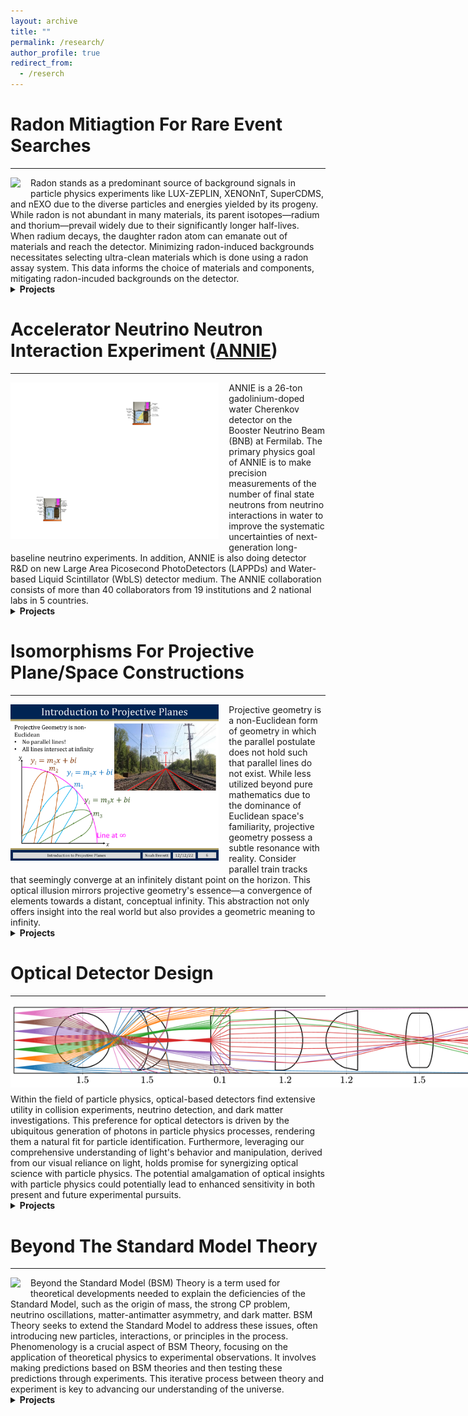 ```yaml
---
layout: archive
title: ""
permalink: /research/
author_profile: true
redirect_from:
  - /reserch
---
```


# Radon Mitiagtion For Rare Event Searches
-----
<img src="/images/decayChains_2.pdf" style="max-height: 250px; max-width: 900px; margin-right: 16px; margin-bottom: 10px" align=left>
Radon stands as a predominant source of background signals in particle physics experiments like LUX-ZEPLIN, XENONnT, SuperCDMS, and nEXO due to the diverse particles and energies yielded by its progeny.
While radon is not abundant in many materials, its parent isotopes—radium and thorium—prevail widely due to their significantly longer half-lives.
When radium decays, the daughter radon atom can emanate out of materials and reach the detector. 
Minimizing radon-induced backgrounds necessitates selecting ultra-clean materials which is done using a radon assay system.
This data informs the choice of materials and components, mitigating radon-incuded backgrounds on the detector.

<details markdown="1"><summary><b>Projects</b></summary>
{: .notice}

### Improving Radon Assay Data Analysis With Complete Decay History Fitting 
<!-- for [nEXO](https://nexo.llnl.gov) -->
<img src="/images/radonEmanationSystem.pdf" style="max-height: 250px; max-width: 900px; margin-right: 16px; margin-bottom: 10px" align=left>
**Abstract:**
The radon assay system at SLAC employs an electrostatic chamber (ESC) which is biased to drift charged ions to a silicon diode where subsequent alpha decays in the chain are measured and identified by their energy. 
Analysis software is used to convert the measured alpha decay rates and energies to initial populations of atoms supporting the emanation of radon.
The focus of my work was to develop a Monte Carlo simulation of the radon assay system to check new fitting routines, and to also develop a new fitting method to determine the initial populations of atoms supporting the radon emanation. 
This new fitting method makes use of the full history of the assay run, which significantly reduces the required assay time, allowing SLAC to assay nEXO’s components faster leading to a reduction in nEXO’s development and assembly time.
<br><br>
Advisor: Brian Mong, SLAC National Accelerator Laboratory
{: .notice}

### Environmental Monitoring System for Cleanrooms
<!-- ### Radon Assay for [LZ](https://lz.lbl.gov) and [SuperCDMS](https://supercdms.slac.stanford.edu) -->
<img src="/images/Cleanroom Environmental Monitoring System.pdf" style="max-height: 250px; max-width: 900px; margin-right: 16px; margin-bottom: 10px" align=left>
**Abstract:**
The South Dakota Mines radon group is responsible for the radon assay of materials for LZ and SuperCDMS along with developing a world leading radon mitigation system.
<br><br>
Advisor: Richard Schnee, South Dakota Mines, Physics Department
{: .notice}

</details>

# Accelerator Neutrino Neutron Interaction Experiment ([ANNIE](https://annie.fnal.gov))
-----
<img src="/images/ANNIE_P2.pdf" style="max-height: 250px; max-width: 900px; margin-right: 16px; margin-bottom: 10px" align=left>
ANNIE is a 26-ton gadolinium-doped water Cherenkov detector on the Booster Neutrino Beam (BNB) at Fermilab. 
The primary physics goal of ANNIE is to make precision measurements of the number of final state neutrons from neutrino interactions in water to improve the systematic uncertainties of next-generation long-baseline neutrino experiments. 
In addition, ANNIE is also doing detector R&D on new Large Area Picosecond PhotoDetectors (LAPPDs) and Water-based Liquid Scintillator (WbLS) detector medium.
The ANNIE collaboration consists of more than 40 collaborators from 19 institutions and 2 national labs in 5 countries.

<details markdown="1"><summary><b>Projects</b></summary>
{: .notice}

### Likelihood-based Charged Lepton Track Reconstruction for ANNIE [Unpublished Note](https://drive.google.com/file/d/1gJ4Q9nf95HFrh1kvbQ8kRs_wbEg4qGYq/view?usp=sharing){: .btn .btn--info .btn--small}{: .align-right}[Conference Talk](https://drive.google.com/file/d/1wrQdlk9Nq2UBFrWUvCNwEko1KyvNWf5g/view?usp=sharing){: .btn .btn--info .btn--small}{: .align-right}
<img src="/images/Screenshot 2023-07-23 at 12.21.03 AM.png" style="max-height: 250px; max-width: 900px; margin-right: 16px; margin-bottom: 10px" align=left>
**Abstract:** 
ANNIE is a 26-ton gadolinium-doped water Cherenkov detector on the Booster Neutrino Beam (BNB) at Fermilab. 
The primary physics goal of ANNIE is to make precision measurements of the number of final state neutrons from neutrino interactions in water to improve the systematic uncertainties of next-generation long-baseline neutrino experiments. 
In addition, ANNIE is also doing detector R&D on new Large Area Picosecond PhotoDetectors (LAPPDs) and Water-based Liquid Scintillator (WbLS) detector medium. 
To achieve ANNIE’s ambitious physics goals, while fully accommodating its unique R&D campaign, a new likelihood-based reconstruction method is being developed. 
This reconstruction method will also allow for detailed studies of the current ANNIE detector, along with future detector configurations. 
In addition, the methodology used to develop this reconstruction method can be generically applied to other optical experiments for reconstruction and detector studies. 
<br><br>
Advisor: Jingbo Wang, South Dakota Mines, Physics Department
{: .notice}

### Feasibility Study For Neutrino-Argon Interaction Measurement in ANNIE
<img src="/images/Ev-nfn_v06.pdf" style="max-height: 250px; max-width: 900px; margin-right: 16px; margin-bottom: 10px" align=left>
**Abstract:**
The Deep Underground Neutrino Experiment (DUNE) aims to measure the neutrino CP-violating phase and determine the mass ordering, using the Liquid Argon Time Projection Chamber (LArTPC) technology. 
These measurements rely on the precise reconstruction of the incoming neutrino energy. 
However, the nuclear effects on neutrino-nucleus interactions are not well understood in argon, which could affect the precision of the experiment. 
Of particular interest, the measurement of the number of final-state neutrons from neutrino interactions can help constrain the theoretical neutrino-nucleus interaction models. 
To study neutrino-argon interactions, we propose to use the currently existing Accelerator Neutrino Neutron Interaction Experiment (ANNIE) at the Booster Neutrino Beam (BNB) at Fermilab. 
ANNIE is a water-based neutrino detector but can be modified to study neutrino-argon interactions such as those in DUNE. 
A feasible experimental strategy is to deploy a liquid argon target at ANNIE's fiducial volume location.
<br><br>
Advisor: Jingbo Wang, South Dakota Mines, Physics Department
{: .notice}

</details>

# Isomorphisms For Projective Plane/Space Constructions
-----
<img src="/images/IRL-PP-Example copy.pdf" style="max-height: 250px; max-width: 900px; margin-right: 16px; margin-bottom: 10px" align=left>
Projective geometry is a non-Euclidean form of geometry in which the parallel postulate does not hold such that parallel lines do not exist.
While less utilized beyond pure mathematics due to the dominance of Euclidean space's familiarity, projective geometry possess a subtle resonance with reality.
Consider parallel train tracks that seemingly converge at an infinitely distant point on the horizon. 
This optical illusion mirrors projective geometry's essence—a convergence of elements towards a distant, conceptual infinity. 
This abstraction not only offers insight into the real world but also provides a geometric meaning to infinity.

<details markdown="1"><summary><b>Projects</b></summary>
{: .notice}

### Isomorphisms for Real Projective Plane Constructions [Colloquia Talk](https://drive.google.com/file/d/1mbCr02dh0jQaNMz0tAHfIq6IUzCV5Bcz/view?usp=sharing){: .btn .btn--info .btn--small}{: .align-right} [Preprint](https://drive.google.com/file/d/1BNxaAyGEZbZ0uAI5fs8KfFMJIPtP18Uh/view?usp=sharing){: .btn .btn--info .btn--small}{: .align-right}
<img src="/images/plots2_constructs2.pdf" style="max-height: 250px; max-width: 900px; margin-right: 16px; margin-bottom: 10px" align=left>
**Abstract:** 
The real projective plane ($\mathbb{R}\mathbb{P}^2$) has three well known isomorphic constructions:
the extended Euclidean plane, unit (hemi)sphere, and $\mathbb{R}^3$ vector space.
Isomorphisms that map between these descriptions of $\mathbb{R}\mathbb{P}^2$ are not commonly known.
Thus, we find isomorphisms that map between these three constructions.
Additionally, we propose several interesting uses of these constructions and their isomorphisms in classical physics and optical detectors commonly used in particle physics.
<br><br>
Advisor: Patrick Fleming, South Dakota Mines, Mathematics Department
{: .notice}

</details>

# Optical Detector Design
-----
<img src="/images/exampleLens-7.pdf" style="max-height: 250px; max-width: 900px; margin-right: 16px; margin-bottom: 10px" align=left>
Within the field of particle physics, optical-based detectors find extensive utility in collision experiments, neutrino detection, and dark matter investigations. 
This preference for optical detectors is driven by the ubiquitous generation of photons in particle physics processes, rendering them a natural fit for particle identification. 
Furthermore, leveraging our comprehensive understanding of light's behavior and manipulation, derived from our visual reliance on light, holds promise for synergizing optical science with particle physics. 
The potential amalgamation of optical insights with particle physics could potentially lead to enhanced sensitivity in both present and future experimental pursuits.

<details markdown="1"><summary><b>Projects</b></summary>
{: .notice}

### Using Direction Sensitive Photosenors for Detailed Topological Reconstruction in Unsegmented Scintillation Detectors Without Drift Field
<img src="/images/Screenshot 2023-08-06 at 11.01.07 PM.png" style="max-height: 250px; max-width: 900px; margin-right: 16px; margin-bottom: 10px" align=left>
**Abstract:**
We propose a novel method for fine grained ($\sim1$ cm) topological reconstruction in homogeneous, unsegmented scintillation detectors without the use of large electric fields used to drift charged particles such as those in NEXT, MicroBooNE, DUNE, etc.
This is made possible using a combination of traditional photosensors combined with a lens system which converts the direction of the incident photon into a physical position able to be measured by a photosensor.
We call this system a Direction Sensitive PhotoDetector (DSPD).
To increase the angular sensitivity of each DSPD, we limit their field of view using a callorimetetric materail, thus allowing for complete energy reconstruction.
We present a proof of concept for this detector by simulating a XLZD-sized detector ($\sim40$ tonnes) with Geant4.
{: .notice}


### Analytical Meridional, Non-Paraxial Ray Tracing [Preprint](https://drive.google.com/file/d/11SwfOfN564Hk42vlk0A2u_K2hzgacg0p/view?usp=sharing){: .btn .btn--info .btn--small}{: .align-right}
<img src="/images/fig.pdf" style="max-height: 250px; max-width: 900px; margin-right: 16px; margin-bottom: 10px" align=left>
**Abstract:**
The study of light propagation in optical systems is crucial for various scientific and technological applications. 
The paraxial (small angle) approximation is widely used and is easily accessible both online and through introductory optics textbooks owing to it providing an elegant ray propagation method in the form of matrices. 
However, the paraxial approximation fails to accurately describe light behavior at non-small angles or with surfaces (lenses or mirrors) which are not approximately linear and perpendicular to the optical axis.
To this end, we present an analytical method for non-paraxial, meridional ray tracing through a system of basic geometric surfaces derivable from a generalized ellipse; i.e. the most general ray tracing method for a meridional (2-dimensional) system comprised of elliptical, circular, and linear surfaces. 
This work is meant as a non-small angle generalization of standard ray tracing for geometric optics.
{: .notice}

</details>

# Beyond The Standard Model Theory
-----
<img src="/images/A'.pdf" style="max-height: 250px; max-width: 900px; margin-right: 16px; margin-bottom: 10px" align=left>
Beyond the Standard Model (BSM) Theory is a term used for theoretical developments needed to explain the deficiencies of the Standard Model, such as the origin of mass, the strong CP problem, neutrino oscillations, matter-antimatter asymmetry, and dark matter. 
BSM Theory seeks to extend the Standard Model to address these issues, often introducing new particles, interactions, or principles in the process.
Phenomenology is a crucial aspect of BSM Theory, focusing on the application of theoretical physics to experimental observations. 
It involves making predictions based on BSM theories and then testing these predictions through experiments. 
This iterative process between theory and experiment is key to advancing our understanding of the universe.

<details markdown="1"><summary><b>Projects</b></summary>
{: .notice}

### Search for Visible Dark Photon Decay in SciBooNE and ANNIE [Preprint](https://drive.google.com/file/d/1rfW47OuC8Mk8fj-Vm9g3RvSR7N3_EiAV/view?usp=sharing){: .btn .btn--info .btn--small}{: .align-right}
<img src="/images/reach+exp_sensativity-15.pdf" style="max-height: 250px; max-width: 1000px; margin-right: 16px; margin-bottom: 10px" align=left>
**Abstract:**
Dark photons ($A'$) are a theorized extension to the Standard Model (SM) which could help explain the mystery of dark matter.
Dark photons acquire small couplings to SM fermions through kinetic mixing with the SM $U(1)$ hypercharge group.
In this report, we investigate using the SciBooNE (Scintillator Booster Neutrino Experiment) and ANNIE (Accelerator Neutrino Neutron Interaction Experiment) experiments to search for dark photons.
Due to the relatively low energy of the Booster Neutrino Beam, we limit our study to dark photons produced via $\pi^0\to\gamma A'$ requiring $m_{A'}\leq m_{\pi^0}/2$.
This subsequently limits the dark photons decay modes to only $A'\to e^+e^-$ as we assume $m_{A'} < 2m_\chi$.
We present the expected sensitivity of SciBooNE to dark photons with these constraints and find that it does not probe any unexcluded parameter space.
While SciBooNE may not be useful for probing this specific model for beyond the standard model (BSM) physics, we should strive to make full use of all experiments, both current and past, to further advance physics.
<br><br>
Advisor: Patrick Fox, Fermi National Accelerator Laboratory, Theoretical Physics Department
{: .notice}

</details>
